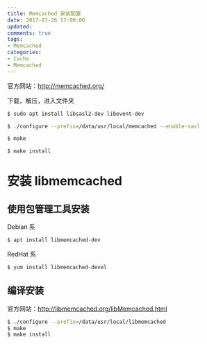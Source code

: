 ```yaml
---
title: Memcached 安装配置
date: 2017-07-26 17:00:00
updated:
comments: true
tags:
- Memcached
categories:
- Cache
- Memcached
---
```


官方网站：http://memcached.org/

<!--more-->

下载，解压，进入文件夹

```bash
$ sudo apt install libsasl2-dev libevent-dev

$ ./configure --prefix=/data/usr/local/memcached --enable-sasl

$ make

$ make install  
```

# 安装 libmemcached

## 使用包管理工具安装

Debian 系

```bash
$ apt install libmemcached-dev
```

RedHat 系

```bash
$ yum install libmemcached-devel
```

## 编译安装

官方网站：http://libmemcached.org/libMemcached.html

```bash
$ ./configure --prefix=/data/usr/local/libmemcached
$ make
$ make install
```
